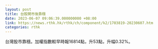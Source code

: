 ```yaml
---
layout: post
title: 台股開市後靠穩
date: 2023-06-07 09:06:39.000000000 +08:00
link: https://news.rthk.hk/rthk/ch/component/k2/1703819-20230607.htm
categories: rthk
---
```


台灣股市靠穩。加權指數較早時報16814點，升53點，升幅0.32%。

